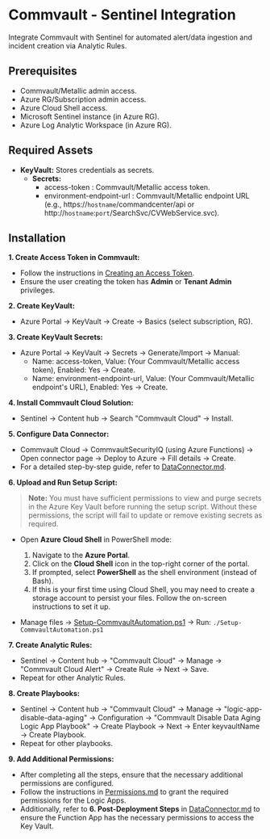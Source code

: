 Commvault - Sentinel Integration
================================

Integrate Commvault with Sentinel for automated alert/data ingestion and incident creation via Analytic Rules.

Prerequisites
-------------

*   Commvault/Metallic admin access.
*   Azure RG/Subscription admin access.
*   Azure Cloud Shell access.
*   Microsoft Sentinel instance (in Azure RG).
*   Azure Log Analytic Workspace (in Azure RG).

Required Assets
---------------

*   **KeyVault:** Stores credentials as secrets.
    *   **Secrets:**
        *   access-token : Commvault/Metallic access token.
        *   environment-endpoint-url : Commvault/Metallic endpoint URL (e.g., https://`hostname`/commandcenter/api or http://`hostname`:`port`/SearchSvc/CVWebService.svc).

Installation
------------

**1\. Create Access Token in Commvault:**

*   Follow the instructions in [Creating an Access Token](https://documentation.commvault.com/2024e/essential/creating_access_token.html).
*   Ensure the user creating the token has **Admin** or **Tenant Admin** privileges.

**2\. Create KeyVault:**

*   Azure Portal -> KeyVault -> Create -> Basics (select subscription, RG).

**3\. Create KeyVault Secrets:**

*   Azure Portal -> KeyVault -> Secrets -> Generate/Import -> Manual:
    *   Name: access-token, Value: (Your Commvault/Metallic access token), Enabled: Yes -> Create.
    *   Name: environment-endpoint-url, Value: (Your Commvault/Metallic endpoint's URL), Enabled: Yes -> Create.

**4\. Install Commvault Cloud Solution:**

*   Sentinel -> Content hub -> Search "Commvault Cloud" -> Install.

**5\. Configure Data Connector:**

*   Commvault Cloud -> CommvaultSecurityIQ (using Azure Functions) -> Open connector page -> Deploy to Azure -> Fill details -> Create.
*   For a detailed step-by-step guide, refer to [DataConnector.md](./DataConnector.md).

**6\. Upload and Run Setup Script:**

> **Note:** You must have sufficient permissions to view and purge secrets in the Azure Key Vault before running the setup script. Without these permissions, the script will fail to update or remove existing secrets as required.

*   Open **Azure Cloud Shell** in PowerShell mode:
    1. Navigate to the **Azure Portal**.
    2. Click on the **Cloud Shell** icon in the top-right corner of the portal.
    3. If prompted, select **PowerShell** as the shell environment (instead of Bash).
    4. If this is your first time using Cloud Shell, you may need to create a storage account to persist your files. Follow the on-screen instructions to set it up.

*   Manage files -> [Setup-CommvaultAutomation.ps1](https://github.com/Azure/Azure-Sentinel/blob/master/Solutions/Commvault%20Security%20IQ/Tools/Setup-CommvaultAutomation.ps1) -> Run: `./Setup-CommvaultAutomation.ps1`

**7\. Create Analytic Rules:**

*   Sentinel -> Content hub -> "Commvault Cloud" -> Manage -> "Commvault Cloud Alert" -> Create Rule -> Next -> Save.
*   Repeat for other Analytic Rules.

**8\. Create Playbooks:**

*   Sentinel -> Content hub -> "Commvault Cloud" -> Manage -> "logic-app-disable-data-aging" -> Configuration -> "Commvault Disable Data Aging Logic App Playbook" -> Create Playbook -> Next -> Enter keyvaultName -> Create Playbook.
*   Repeat for other playbooks.

**9\. Add Additional Permissions:**

*   After completing all the steps, ensure that the necessary additional permissions are configured.
*   Follow the instructions in [Permissions.md](./Permissions.md) to grant the required permissions for the Logic Apps.
*   Additionally, refer to **6. Post-Deployment Steps** in [DataConnector.md](./DataConnector.md) to ensure the Function App has the necessary permissions to access the Key Vault.

